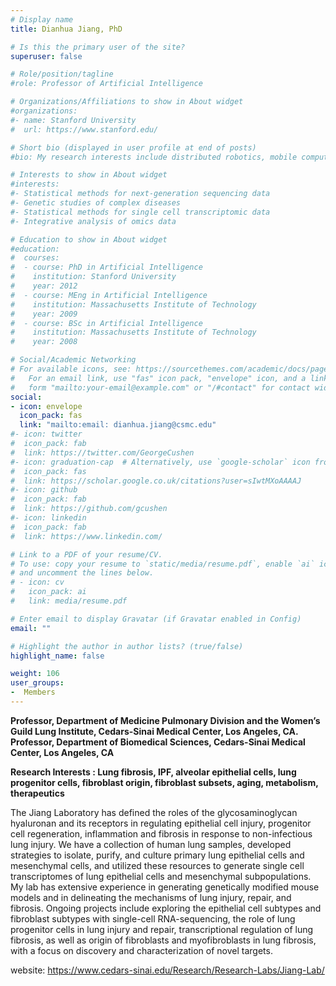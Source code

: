```yaml
---
# Display name
title: Dianhua Jiang, PhD

# Is this the primary user of the site?
superuser: false

# Role/position/tagline
#role: Professor of Artificial Intelligence

# Organizations/Affiliations to show in About widget
#organizations:
#- name: Stanford University
#  url: https://www.stanford.edu/

# Short bio (displayed in user profile at end of posts)
#bio: My research interests include distributed robotics, mobile computing and programmable matter.

# Interests to show in About widget
#interests:
#- Statistical methods for next-generation sequencing data
#- Genetic studies of complex diseases
#- Statistical methods for single cell transcriptomic data
#- Integrative analysis of omics data

# Education to show in About widget
#education:
#  courses:
#  - course: PhD in Artificial Intelligence
#    institution: Stanford University
#    year: 2012
#  - course: MEng in Artificial Intelligence
#    institution: Massachusetts Institute of Technology
#    year: 2009
#  - course: BSc in Artificial Intelligence
#    institution: Massachusetts Institute of Technology
#    year: 2008

# Social/Academic Networking
# For available icons, see: https://sourcethemes.com/academic/docs/page-builder/#icons
#   For an email link, use "fas" icon pack, "envelope" icon, and a link in the
#   form "mailto:your-email@example.com" or "/#contact" for contact widget.
social:
- icon: envelope
  icon_pack: fas
  link: "mailto:email: dianhua.jiang@csmc.edu"
#- icon: twitter
#  icon_pack: fab
#  link: https://twitter.com/GeorgeCushen
#- icon: graduation-cap  # Alternatively, use `google-scholar` icon from `ai` icon pack
#  icon_pack: fas
#  link: https://scholar.google.co.uk/citations?user=sIwtMXoAAAAJ
#- icon: github
#  icon_pack: fab
#  link: https://github.com/gcushen
#- icon: linkedin
#  icon_pack: fab
#  link: https://www.linkedin.com/

# Link to a PDF of your resume/CV.
# To use: copy your resume to `static/media/resume.pdf`, enable `ai` icons in `params.toml`, 
# and uncomment the lines below.
# - icon: cv
#   icon_pack: ai
#   link: media/resume.pdf

# Enter email to display Gravatar (if Gravatar enabled in Config)
email: ""

# Highlight the author in author lists? (true/false)
highlight_name: false

weight: 106
user_groups:
-  Members
---
```


**Professor, Department of Medicine Pulmonary Division and the Women’s Guild Lung Institute, Cedars-Sinai Medical Center, Los Angeles, CA.**<br>
**Professor, Department of Biomedical Sciences, Cedars-Sinai Medical Center, Los Angeles, CA**

**Research Interests : Lung fibrosis, IPF, alveolar epithelial cells, lung progenitor cells, fibroblast origin, fibroblast subsets, aging, metabolism, therapeutics**

The Jiang Laboratory has defined the roles of the glycosaminoglycan hyaluronan and its receptors in regulating epithelial cell injury, progenitor cell regeneration, inflammation and fibrosis in response to non-infectious lung injury. We have a collection of human lung samples, developed strategies to isolate, purify, and culture primary lung epithelial cells and mesenchymal cells, and utilized these resources to generate single cell transcriptomes of lung epithelial cells and mesenchymal subpopulations. My lab has extensive experience in generating genetically modified mouse models and in delineating the mechanisms of lung injury, repair, and fibrosis. Ongoing projects include exploring the epithelial cell subtypes and fibroblast subtypes with single-cell RNA-sequencing, the role of lung progenitor cells in lung injury and repair, transcriptional regulation of lung fibrosis, as well as origin of fibroblasts and myofibroblasts in lung fibrosis, with a focus on discovery and characterization of novel targets.

website: https://www.cedars-sinai.edu/Research/Research-Labs/Jiang-Lab/

